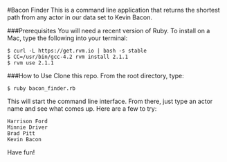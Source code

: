 #Bacon Finder
This is a command line application that returns the shortest path from any actor in our data set to Kevin Bacon.

###Prerequisites
You will need a recent version of Ruby. To install on a Mac, type the following into your terminal:

```
$ curl -L https://get.rvm.io | bash -s stable
$ CC=/usr/bin/gcc-4.2 rvm install 2.1.1
$ rvm use 2.1.1
```

###How to Use
Clone this repo. From the root directory, type:

	$ ruby bacon_finder.rb
	
This will start the command line interface. From there, just type an actor name and see what comes up. Here are a few to try:

```
Harrison Ford
Minnie Driver
Brad Pitt
Kevin Bacon
```

Have fun!